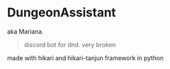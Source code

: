 # DungeonAssistant

aka Mariana.

> discord bot for dnd. very broken

made with hikari and hikari-tanjun framework in python
